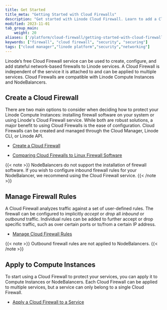 ```yaml
---
title: Get Started
title_meta: "Getting Started with Cloud Firewalls"
description: "Get started with Linode Cloud Firewall. Learn to add a Cloud Firewall, assign a Cloud Firewall to a Linode, add and edit rules, update your Cloud Firewall status, and delete a Cloud Firewall."
modified: 2023-11-01
tab_group_main:
    weight: 20
aliases: ['/platform/cloud-firewall/getting-started-with-cloud-firewall/','/guides/getting-started-with-cloud-firewall/']
keywords: ["firewall", "cloud firewall", "security", "securing"]
tags: ["cloud manager","linode platform","security","networking"]
---
```


Linode’s free Cloud Firewall service can be used to create, configure, and add stateful network-based firewalls to Linode services. A Cloud Firewall is independent of the service it is attached to and can be applied to multiple services. Cloud Firewalls are compatible with Linode Compute Instances and NodeBalancers.

## Create a Cloud Firewall

There are two main options to consider when deciding how to protect your Linode Compute Instances: installing firewall software on your system or using Linode's Cloud Firewall service. While both are robust solutions, a major benefit to using Cloud Firewalls is the ease of configuration. Cloud Firewalls can be created and managed through the Cloud Manager, Linode CLI, or Linode API.

- [Create a Cloud Firewall](/docs/products/networking/cloud-firewall/guides/create-a-cloud-firewall/)

- [Comparing Cloud Firewalls to Linux Firewall Software](/docs/products/networking/cloud-firewall/guides/comparing-firewalls/)

{{< note >}}
NodeBalancers do not support the installation of firewall software. If you wish to configure inbound firewall rules for your NodeBalancer, we recommend using the Cloud Firewall service.
{{< /note >}}

## Manage Firewall Rules

A Cloud Firewall analyzes traffic against a set of user-defined rules. The firewall can be configured to implicitly *accept* or *drop* all *inbound* or *outbound* traffic. Individual rules can be added to further accept or drop specific traffic, such as over certain ports or to/from a certain IP address.

- [Manage Cloud Firewall Rules](/docs/products/networking/cloud-firewall/guides/manage-firewall-rules/)

{{< note >}}
Outbound firewall rules are not applied to NodeBalancers.
{{< /note >}}

## Apply to Compute Instances

To start using a Cloud Firewall to protect your services, you can apply it to Compute Instances or NodeBalancers. Each Cloud Firewall can be applied to multiple services, but a service can only belong to a single Cloud Firewall.

- [Apply a Cloud Firewall to a Service](/docs/products/networking/cloud-firewall/guides/apply-to-service/)